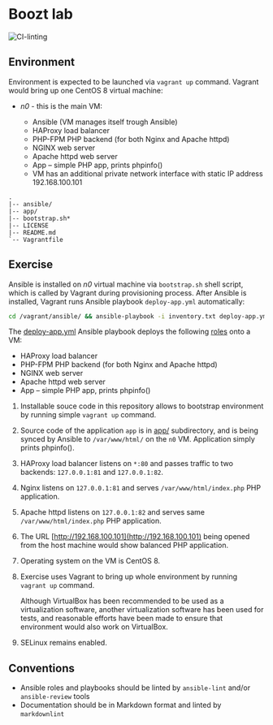 # Boozt lab

![CI-linting](https://github.com/gorshunovr/boozt-lab/workflows/CI-linting/badge.svg?branch=master)

## Environment

Environment is expected to be launched via `vagrant up` command. Vagrant would
bring up one CentOS 8 virtual machine:

* *n0* - this is the main VM:

  * Ansible (VM manages itself trough Ansible)
  * HAProxy load balancer
  * PHP-FPM PHP backend (for both Nginx and Apache httpd)
  * NGINX web server
  * Apache httpd web server
  * App – simple PHP app, prints phpinfo()
  * VM has an additional private network interface with static IP address
    192.168.100.101

```code
.
|-- ansible/
|-- app/
|-- bootstrap.sh*
|-- LICENSE
|-- README.md
`-- Vagrantfile
```

## Exercise

Ansible is installed on *n0* virtual machine via `bootstrap.sh` shell script,
which is called by Vagrant during provisioning process. After Ansible is
installed, Vagrant runs Ansible playbook `deploy-app.yml` automatically:

```bash
cd /vagrant/ansible/ && ansible-playbook -i inventory.txt deploy-app.yml
```

The [deploy-app.yml](ansible/deploy-app.yml) Ansible playbook deploys the
following [roles](ansible/roles/) onto a VM:

* HAProxy load balancer
* PHP-FPM PHP backend (for both Nginx and Apache httpd)
* NGINX web server
* Apache httpd web server
* App – simple PHP app, prints phpinfo()

1. Installable souce code in this repository allows to bootstrap environment by
   running simple `vagrant up` command.

1. Source code of the application `app` is in [app/](app/) subdirectory, and is
   being synced by Ansible to `/var/www/html/` on the `n0` VM. Application simply
   prints phpinfo().

1. HAProxy load balancer listens on `*:80` and passes traffic to two backends:
   `127.0.0.1:81` and `127.0.0.1:82`.

1. Nginx listens on `127.0.0.1:81` and serves `/var/www/html/index.php` PHP
   application.

1. Apache httpd listens on `127.0.0.1:82` and serves same
   `/var/www/html/index.php` PHP application.

1. The URL [http://192.168.100.101](http://192.168.100.101) being opened from the
   host machine would show balanced PHP application.

1. Operating system on the VM is CentOS 8.

1. Exercise uses Vagrant to bring up whole environment by running `vagrant up`
   command.

   Although VirtualBox has been recommended to be used as a virtualization
   software, another virtualization software has been used for tests, and
   reasonable efforts have been made to ensure that environment would also work
   on VirtualBox.

1. SELinux remains enabled.

## Conventions

* Ansible roles and playbooks should be linted by `ansible-lint` and/or
  `ansible-review` tools
* Documentation should be in Markdown format and linted by `markdownlint`
